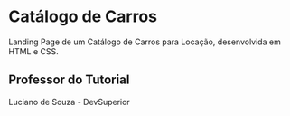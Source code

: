 <h1>Catálogo de Carros</h1>

<p>Landing Page de um Catálogo de Carros para Locação, desenvolvida em HTML e CSS.</p>

<h2>Professor do Tutorial</h2>

<a href="https://www.youtube.com/watch?v=WzO5QlkjVLAs" target="_blank" style="text-decoration:none;">Luciano de Souza - DevSuperior</a>